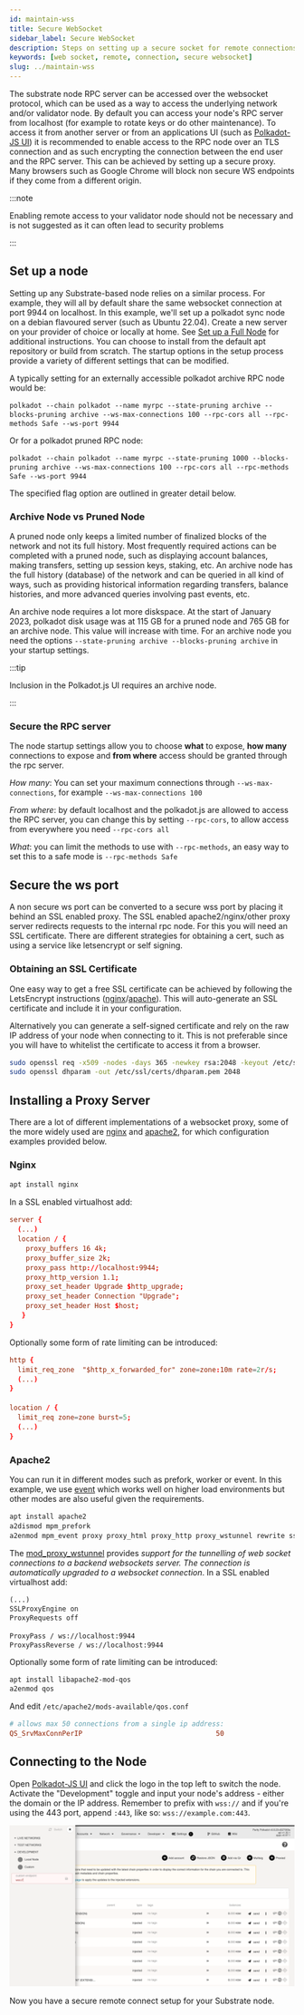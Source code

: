 ```yaml
---
id: maintain-wss
title: Secure WebSocket
sidebar_label: Secure WebSocket
description: Steps on setting up a secure socket for remote connections.
keywords: [web socket, remote, connection, secure websocket]
slug: ../maintain-wss
---
```


The substrate node RPC server can be accessed over the websocket protocol, which can be used as a
way to access the underlying network and/or validator node. By default you can access your node's
RPC server from localhost (for example to rotate keys or do other maintenance). To access it from
another server or from an applications UI (such as [Polkadot-JS UI](https://polkadot.js.org/apps))
it is recommended to enable access to the RPC node over an TLS connection and as such encrypting the
connection between the end user and the RPC server. This can be achieved by setting up a secure
proxy. Many browsers such as Google Chrome will block non secure WS endpoints if they come from a
different origin.

:::note 

Enabling remote access to your validator node should not be necessary and is not suggested
as it can often lead to security problems 

:::

## Set up a node

Setting up any Substrate-based node relies on a similar process. For example, they will all by
default share the same websocket connection at port 9944 on localhost. In this example, we'll set up
a polkadot sync node on a debian flavoured server (such as Ubuntu 22.04). Create a new server on
your provider of choice or locally at home. See [Set up a Full Node](./maintain-sync) for additional
instructions. You can choose to install from the default apt repository or build from scratch. The
startup options in the setup process provide a variety of different settings that can be modified.

A typically setting for an externally accessible polkadot archive RPC node would be:

```config
polkadot --chain polkadot --name myrpc --state-pruning archive --blocks-pruning archive --ws-max-connections 100 --rpc-cors all --rpc-methods Safe --ws-port 9944
```

Or for a polkadot pruned RPC node:

```config
polkadot --chain polkadot --name myrpc --state-pruning 1000 --blocks-pruning archive --ws-max-connections 100 --rpc-cors all --rpc-methods Safe --ws-port 9944
```

The specified flag option are outlined in greater detail below.

### Archive Node vs Pruned Node

A pruned node only keeps a limited number of finalized blocks of the network and not its full
history. Most frequently required actions can be completed with a pruned node, such as displaying
account balances, making transfers, setting up session keys, staking, etc. An archive node has the
full history (database) of the network and can be queried in all kind of ways, such as providing
historical information regarding transfers, balance histories, and more advanced queries involving
past events, etc.

An archive node requires a lot more diskspace. At the start of January 2023, polkadot disk usage was
at 115 GB for a pruned node and 765 GB for an archive node. This value will increase with time. For
an archive node you need the options `--state-pruning archive --blocks-pruning archive` in your
startup settings.

:::tip 

Inclusion in the Polkadot.js UI requires an archive node. 

:::

### Secure the RPC server

The node startup settings allow you to choose **what** to expose, **how many** connections to expose
and **from where** access should be granted through the rpc server.

_How many_: You can set your maximum connections through `--ws-max-connections`, for example
`--ws-max-connections 100`

_From where_: by default localhost and the polkadot.js are allowed to access the RPC server, you can
change this by setting `--rpc-cors`, to allow access from everywhere you need `--rpc-cors all`

_What_: you can limit the methods to use with `--rpc-methods`, an easy way to set this to a safe
mode is `--rpc-methods Safe`

## Secure the ws port

A non secure ws port can be converted to a secure wss port by placing it behind an SSL enabled
proxy. The SSL enabled apache2/nginx/other proxy server redirects requests to the internal rpc node.
For this you will need an SSL certificate. There are different strategies for obtaining a cert, such
as using a service like letsencrypt or self signing.

### Obtaining an SSL Certificate

One easy way to get a free SSL certificate can be achieved by following the LetsEncrypt instructions
([nginx](https://certbot.eff.org/instructions?ws=nginx&os=ubuntufocal)/[apache](https://certbot.eff.org/instructions?ws=apache&os=ubuntufocal)).
This will auto-generate an SSL certificate and include it in your configuration.

Alternatively you can generate a self-signed certificate and rely on the raw IP address of your node
when connecting to it. This is not preferable since you will have to whitelist the certificate to
access it from a browser.

```bash
sudo openssl req -x509 -nodes -days 365 -newkey rsa:2048 -keyout /etc/ssl/private/selfsigned.key -out /etc/ssl/certs/selfsigned.crt
sudo openssl dhparam -out /etc/ssl/certs/dhparam.pem 2048
```

## Installing a Proxy Server

There are a lot of different implementations of a websocket proxy, some of the more widely used are
[nginx](https://www.nginx.com/) and [apache2](https://httpd.apache.org/), for which configuration
examples provided below.

### Nginx

```bash
apt install nginx
```

In a SSL enabled virtualhost add:

```conf
server {
  (...)
  location / {
    proxy_buffers 16 4k;
    proxy_buffer_size 2k;
    proxy_pass http://localhost:9944;
    proxy_http_version 1.1;
    proxy_set_header Upgrade $http_upgrade;
    proxy_set_header Connection "Upgrade";
    proxy_set_header Host $host;
   }
}
```

Optionally some form of rate limiting can be introduced:

```conf
http {
  limit_req_zone  "$http_x_forwarded_for" zone=zone:10m rate=2r/s;
  (...)
}

location / {
  limit_req zone=zone burst=5;
  (...)
}
```

### Apache2

You can run it in different modes such as prefork, worker or event. In this example, we use
[event](https://httpd.apache.org/docs/2.4/mod/event.html) which works well on higher load
environments but other modes are also useful given the requirements.

```bash
apt install apache2
a2dismod mpm_prefork
a2enmod mpm_event proxy proxy_html proxy_http proxy_wstunnel rewrite ssl
```

The [mod_proxy_wstunnel](https://httpd.apache.org/docs/2.4/mod/mod_proxy_wstunnel.html) provides
_support for the tunnelling of web socket connections to a backend websockets server. The connection
is automatically upgraded to a websocket connection_. In a SSL enabled virtualhost add:

```apacheconf
(...)
SSLProxyEngine on
ProxyRequests off

ProxyPass / ws://localhost:9944
ProxyPassReverse / ws://localhost:9944
```

Optionally some form of rate limiting can be introduced:

```bash
apt install libapache2-mod-qos
a2enmod qos
```

And edit `/etc/apache2/mods-available/qos.conf`

```conf
# allows max 50 connections from a single ip address:
QS_SrvMaxConnPerIP                                 50
```

## Connecting to the Node

Open [Polkadot-JS UI](https://polkadot.js.org/apps) and click the logo in the top left to switch the
node. Activate the "Development" toggle and input your node's address - either the domain or the IP
address. Remember to prefix with `wss://` and if you're using the 443 port, append `:443`, like so:
`wss://example.com:443`.

![A sync-in-progress chain connected to Polkadot-JS UI](../assets/maintain-wss-image.png)

Now you have a secure remote connect setup for your Substrate node.
